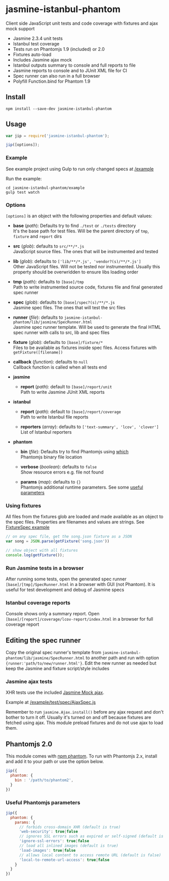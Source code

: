 # jasmine-istanbul-phantom

Client side JavaScript unit tests and code coverage with fixtures and
ajax mock support

- Jasmine 2.3.4 unit tests
- Istanbul test coverage
- Tests run on Phantomjs 1.9 (included) or 2.0
- Fixtures auto-load
- Includes Jasmine ajax mock
- Istanbul outputs summary to console and full reports to file
- Jasmine reports to console and to JUnit XML file for CI
- Spec runner can also run in a full browser
- Polyfill Function.bind for Phantom 1.9


<!--
Focused on performance, everything runs on file://. No server start/stop and
no socket communication between jasmine, phantom and node.js. It uses stdio.
This is also why one must use Ajax mock and the provided getFixture()
Async file writes and reads.
-->

## Install

    npm install --save-dev jasmine-istanbul-phantom

## Usage

```js
var jip = require('jasmine-istanbul-phantom');

jip([options]);
```

### Example
See example project using Gulp to run only changed specs at
[/example](https://github.com/fermads/jasmine-istanbul-phantom/tree/master/example)

Run the example:
```
cd jasmine-istanbul-phantom/example
gulp test watch
```

### Options
`[options]` is an object with the following properties and default values:

- **base** (_path_): Defaults try to find `./test` or `./tests` directory<br>
  It's the base path for test files. Will be the parent directory of
  `tmp`, `fixture` and `report` dirs

- **src** (_glob_): defaults to `src/**/*.js`<br>
  JavaScript source files. The ones that will be instrumented and tested

- **lib** (_glob_): defaults to `['lib/**/*.js', 'vendor?(s)/**/*.js']`<br>
  Other JavaScript files. Will not be tested nor instrumented. Usually this
  property should be overwridden to ensure libs loading order

- **tmp** (_path_): defaults to `[base]/tmp`<br>
  Path to write instrumented source code, fixtures file and
  final generated spec runner

- **spec** (_glob_): defaults to `[base]/spec?(s)/**/*.js`<br>
  Jasmine spec files. The ones that will test the src files

- **runner** (_file_): defaults to
  `jasmine-istanbul-phantom/lib/jasmine/SpecRunner.html`<br>
  Jasmine spec runner template. Will be used to generate the final HTML spec
  runner with calls to src, lib and spec files

- **fixture** (_glob_): defaults to `[base]/fixture/*`<br>
  Files to be available as fixtures inside spec files.
  Access fixtures with `getFixture([filename])`

- **callback** (_function_): defaults to `null`<br>
  Callback function is called when all tests end

- **jasmine**
  - **report** (_path_): default to `[base]/report/unit`<br>
    Path to write Jasmine JUnit XML reports

- **istanbul**
  - **report** (_path_):  default to `[base]/report/coverage`<br>
    Path to write Istanbul file reports

  - **reporters** (_array_): defaults to `['text-summary', 'lcov', 'clover']`<br>
    List of Istanbul reporters

- **phantom**
  - **bin** (_file_): Defaults try to find Phantomjs using
    [which](https://www.npmjs.com/package/npm-which)<br>
    Phantomjs binary file location

  - **verbose** (_boolean_): defaults to `false`<br>
    Show resource errors e.g. file not found

  - **params** (_map_): defaults to `{}`<br>
    Phantomjs additional runtime parameters. See some
    [useful parameters](https://github.com/fermads/jasmine-istanbul-phantom#useful-phantomjs-parameters)


### Using fixtures
All files from the fixtures glob are loaded and made available as an object to
the spec files. Properties are filenames and values are strings. See
[FixtureSpec example](https://github.com/fermads/jasmine-istanbul-phantom/blob/master/example/test/spec/FixtureSpec.js)

```js
// on any spec file, get the song.json fixture as a JSON
var song = JSON.parse(getFixture('song.json'))
```

```js
// show object with all fixtures
console.log(getFixture());
```

### Run Jasmine tests in a browser
After running some tests, open the generated spec runner
`[base]/[tmp]/SpecRunner.html` in a browser with GUI (not Phantom).
It is useful for test development and debug of Jasmine specs

### Istanbul coverage reports
Console shows only a summary report. Open
`[base]/[report]/coverage/lcov-report/index.html` in a browser for
full coverage report

## Editing the spec runner
Copy the original spec runner's template from
`jasmine-istanbul-phantom/lib/jasmine/SpecRunner.html`
to another path and run with option `{runner:'path/to/new/runner.html'}`.
Edit the new runner as needed but keep the Jasmine and fixture script/style
includes

### Jasmine ajax tests
XHR tests use the included
[Jasmine Mock ajax](https://github.com/jasmine/jasmine-ajax).

Example at
[/example/test/spec/AjaxSpec.js](https://github.com/fermads/jasmine-istanbul-phantom/tree/master/example/test/spec/AjaxSpec.js)

Remember to run ```jasmine.Ajax.install()``` before any ajax request and
don't bother to turn it off. Usually it's turned on and off because fixtures are
fetched using ajax. This module preload fixtures and do not use ajax
to load them.

## Phantomjs 2.0
This module comes with [npm phantom](https://www.npmjs.com/package/phantomjs).
To run with Phantomjs 2.x, install and add it to your path or use the option
below.
```js
jip({
  phantom: {
    bin : '/path/to/phantom2',
  }
})
```

### Useful Phantomjs parameters
```js
jip({
  phantom: {
    params: {
      // forbids cross-domain XHR (default is true)
      'web-security': true|false
      // ignores SSL errors such as expired or self-signed (default is false)
      'ignore-ssl-errors': true|false
      // load all inlined images (default is true)
      'load-images': true|false
      // allows local content to access remote URL (default is false)
      'local-to-remote-url-access': true|false
    }
  }
})
```

<!--
## To-do
- make writeFixtures async
- istanbul thresholds support
- **clear** (_boolean_): Remove all tmp files at the end (instrumented
  code, generated spec runner, etc). Defaults to false
- run ajaxInstall on init?
- option to run with webserver instead of file://
- add option for Phantom's viewportSize
- show istanbul results inside of jasmine spec runner (browser); or a link
-->
